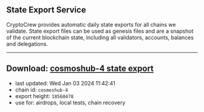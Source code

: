 ## State Export Service
CryptoCrew provides automatic daily state exports for all chains we validate. State export files can be used as genesis files and are a snapshot of the current blockchain state, including all validators, accounts, balances and delegations.

---
**Download: [cosmoshub-4 state export](https://dl.ccvalidators.com/SERVICE/cosmoshub/cosmoshub-4_export_18560478.json)**
---

- last updated: Wed Jan 03 2024 11:42:41
- chain id: `cosmoshub-4`
- export height: `18560478`
- use for: airdrops, local tests, chain recovery

